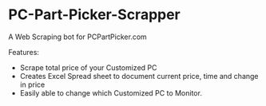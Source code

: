 # PC-Part-Picker-Scrapper
A Web Scraping bot for PCPartPicker.com 


Features:
- Scrape total price of your Customized PC 
- Creates Excel Spread sheet to document current price, time and change in price 
- Easily able to change which Customized PC to Monitor.


